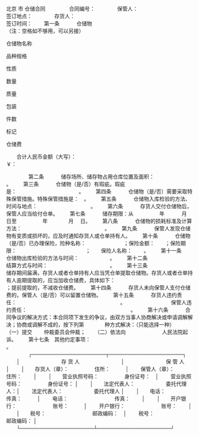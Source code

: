
 



北京
市
仓储合同
　　
　　合同编号：　　
　　保管人：　　　　　　　　　　　　　　　　　　　　　　　　 签订地点：　　
　　存货人：　　　　　　　　　　　　　　　　　　　　　　　　 签订时间：
　　第一条　　　 仓储物　　　　　　　　　　　　　　　　　　　　　　 （注：空格如不够用，可以另接）
　　





 

  

   



   
仓储物名称

   
 品种规格

   
性质

   
数量

   
质量

   
包装

   
件数

   
标记

   
仓储费

  

  

   



   



   



   



   



   



   



   



   



   



  

  

   



   



   



   



   



   



   



   



   



   



  

  

   



   



   



   



   



   



   



   



   



   



  

  

   



   



   



   



   



   



   



   



   



   



  

  

   



   



   



   



   



   



   



   



   



   



  

  

   



   



   



   



   



   



   



   



   



   



  

  

   



   



   



   



   



   



   



   



   



   



  

 




　　合计人民币金额（大写）：　　　　　　　　　　　　　　　　　　　　　　　　 ￥：

　　
　　第二条　　　 储存场所、储存物占用仓库位置及面积：　　　　　　　　　 。
　　第三条　　　 仓储物（是/否）有瑕疵。瑕疵是：　　　　　　　　　　　　。
　　第四条　　　 仓储物（是/否）需要采取特殊保管措施。特殊保管措施是：　。
　　第五条　　　 仓储物入库检验的方法、时间与地点：　　　　　　　　　　 。
　　第六条　　　 存货人交付仓储物后，保管人应当给付仓单。
　　第七条　　　 储存期限：从　　　　　年　　　 月　　　 日至　　　　　年　　　　月　 日。
　　第八条　　　 仓储物的损耗标准及计算方法：　　　　　　　　　　　　　　　　。
　　第九条　　　 保管人发现仓储物有变质或损坏的，应及时通知存货人或仓单持有人。
　　第十条　　　 仓储物（是/否）已办理保险，险种名称：　　　　　　　 ；保险金额：　　；保险期限：　　　　　　　　　　　　　 ；　　保险人名称：　　 。
　　第十一条　　　　　　　　仓储物出库检验的方法与时间：　　　　　　。
　　第十二条　　　　　　　　结算方式与时间：　　　　　　　　　　　　。
　　第十三条　　　　　　　　储存期间届满，存货人或者仓单持有人应当凭仓单提取仓储物。存货人或者仓单持有人逾期提取的，应当加收仓储费，具体如下：　　　　　　　　　　　　　　　　　 ；提前提取的，不减收仓储费。
　　第十四条　　　 存货人未向保管人支付仓储费的，保管人（是/否）可以留置仓储物。
　　第十五条　　　 存货人违约责任：　　　　　　　　　　　　　　　　　　　　。　　　　　　　　　 保管人违约责任：　　　　　　　　　　　　　　　　　　　　。
　　第十六条　　　 合同争议的解决方式：本合同项下发生的争议，由双方当事人协商解决或申请调解解决；协商或调解不成的，按下列第　　　　种方式解决：（只能选择一种）　　
　　（一）提交　　 仲裁委员会仲裁；
　　（二）依法向　　　　　　　人民法院起诉。
　　第十七条　其他约定事项：　　　　　　　　　　　　　　　　　　　　　　 。
　　
　　┌────────────────────┬────────────────────┐
　　│　　　　　　　　存 货 人　　　　　　　　│　　　　　　　　保 管 人　　　　　　　　│
　　│　　存货人（章）：　　　　　住所：　　　│　　 保管人（章）：　　　　　住所：　　 │
　　│　　营业执照号码：　　　　　身份证号：　│　　 营业执照号码：　　　　　身份证号： │
　　│　　法定代表人：　　　　　　委托代理人：│　　 法定代表人：　　　　　　委托代理人 │
　　│　　电话：　　　　　　　　　传真：　　　│　　 电话：　　　　　　　　　传真：　　 │
　　│　　开户银行：　　　　　　　账号：　　　│　　 开户银行：　　　　　　　账号：　　 │
　　│　　税号：　　　　　　　　　邮政编码：　│　　 税号：　　　　　　　　　邮政编码： │
　　└────────────────────┴────────────────────┘
　　

 


 

 
 
 
 
 
  


  
 

  


  


  
 
 
 
 

